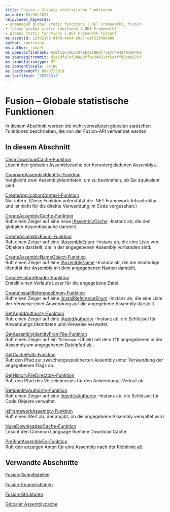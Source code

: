 ```yaml
---
title: Fusion – Globale statistische Funktionen
ms.date: 03/30/2017
helpviewer_keywords:
- unmanaged global static functions [.NET Framework], fusion
- fusion global static functions [.NET Framework]
- global static functions [.NET Framework fusion]
ms.assetid: 229b2188-9168-4b44-a987-e1f515494688
author: rpetrusha
ms.author: ronpet
ms.openlocfilehash: 6a8f15bc862c0486311960f7567c49424859846e
ms.sourcegitcommit: d2e1dfa7ef2d4e9ffae3d431cf6a4ffd9c8d378f
ms.translationtype: MT
ms.contentlocale: de-DE
ms.lasthandoff: 09/07/2019
ms.locfileid: "70795313"
---
```

# <a name="fusion-global-static-functions"></a>Fusion – Globale statistische Funktionen
In diesem Abschnitt werden die nicht verwalteten globalen statischen Funktionen beschrieben, die von der Fusion-API verwendet werden.  
  
## <a name="in-this-section"></a>In diesem Abschnitt  
 [ClearDownloadCache-Funktion](cleardownloadcache-function.md)  
 Löscht den globalen Assemblycache der heruntergeladenen Assemblys.  
  
 [CompareAssemblyIdentity-Funktion](compareassemblyidentity-function.md)  
 Vergleicht zwei Assemblyidentitäten, um zu bestimmen, ob Sie äquivalent sind.  
  
 [CreateApplicationContext-Funktion](createapplicationcontext-function.md)  
 Nur intern. (Diese Funktion unterstützt die .NET Framework-Infrastruktur und ist nicht für die direkte Verwendung im Code vorgesehen.)  
  
 [CreateAssemblyCache-Funktion](createassemblycache-function.md)  
 Ruft einen Zeiger auf eine neue [IAssemblyCache](iassemblycache-interface.md) -Instanz ab, die den globalen Assemblycache darstellt.  
  
 [CreateAssemblyEnum-Funktion](createassemblyenum-function.md)  
 Ruft einen Zeiger auf eine [IAssemblyEnum](iassemblyenum-interface.md) -Instanz ab, die eine Liste von-Objekten darstellt, die in der angegebenen Assembly vorhanden sind.  
  
 [CreateAssemblyNameObject-Funktion](createassemblynameobject-function.md)  
 Ruft einen Zeiger auf eine [IAssemblyName](iassemblyname-interface.md) -Instanz ab, die die eindeutige Identität der Assembly mit dem angegebenen Namen darstellt.  
  
 [CreateHistoryReader-Funktion](createhistoryreader-function.md)  
 Erstellt einen Verlaufs Leser für die angegebene Datei.  
  
 [CreateInstallReferenceEnum-Funktion](createinstallreferenceenum-function.md)  
 Ruft einen Zeiger auf eine [IInstallReferenceEnum](iinstallreferenceenum-interface.md) -Instanz ab, die eine Liste der Verweise einer Anwendung auf die angegebene Assembly darstellt.  
  
 [GetAppIdAuthority-Funktion](getappidauthority-function.md)  
 Ruft einen Zeiger auf eine [IAppIdAuthority](iappidauthority-interface.md) -Instanz ab, die Schlüssel für Anwendungs Identitäten und-Verweise verwaltet.  
  
 [GetAssemblyIdentityFromFile-Funktion](getassemblyidentityfromfile-function.md)  
 Ruft einen Zeiger auf ein `IUnknown` -Objekt mit dem `IID` angegebenen in der Assembly am angegebenen Dateipfad ab.  
  
 [GetCachePath-Funktion](getcachepath-function.md)  
 Ruft den Pfad zur zwischengespeicherten Assembly unter Verwendung der angegebenen Flags ab.  
  
 [GetHistoryFileDirectory-Funktion](gethistoryfiledirectory-function.md)  
 Ruft den Pfad des Verzeichnisses für den Anwendungs Verlauf ab.  
  
 [GetIdentityAuthority-Funktion](getidentityauthority-function.md)  
 Ruft einen Zeiger auf eine [IIdentityAuthority](iidentityauthority-interface.md) -Instanz ab, die Schlüssel für Code Objekte verwaltet.  
  
 [IsFrameworkAssembly-Funktion](isframeworkassembly-function.md)  
 Ruft einen Wert ab, der angibt, ob die angegebene Assembly verwaltet wird.  
  
 [NukeDownloadedCache-Funktion](nukedownloadedcache-function.md)  
 Löscht den Common Language Runtime Download Cache.  
  
 [PreBindAssemblyEx-Funktion](prebindassemblyex-function.md)  
 Ruft den anzeigen Amen für eine Assembly nach der Richtlinie ab.  
  
## <a name="related-sections"></a>Verwandte Abschnitte  
 [Fusion-Schnittstellen](fusion-interfaces.md)  
  
 [Fusion-Enumerationen](fusion-enumerations.md)  
  
 [Fusion-Strukturen](fusion-structures.md)  
  
 [Globaler Assemblycache](../../app-domains/gac.md)

